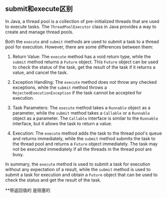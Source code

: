 ## submit和execute区别
In Java, a thread pool is a collection of pre-initialized threads that are used to execute tasks. The `ThreadPoolExecutor` class in Java provides a way to create and manage thread pools.

Both the `execute` and `submit` methods are used to submit a task to a thread pool for execution. However, there are some differences between them:

1.  Return Value: The `execute` method has a void return type, while the `submit` method returns a `Future` object. This `Future` object can be used to check the status of the task, get the result of the task if it returns a value, and cancel the task.
    
2.  Exception Handling: The `execute` method does not throw any checked exceptions, while the `submit` method throws a `RejectedExecutionException` if the task cannot be accepted for execution.
    
3.  Task Parameters: The `execute` method takes a `Runnable` object as a parameter, while the `submit` method takes a `Callable` or a `Runnable` object as a parameter. The `Callable` interface is similar to the `Runnable` interface, but it allows the task to return a value.
    
4.  Execution: The `execute` method adds the task to the thread pool's queue and returns immediately, while the `submit` method submits the task to the thread pool and returns a `Future` object immediately. The task may not be executed immediately if all the threads in the thread pool are busy.
    

In summary, the `execute` method is used to submit a task for execution without any expectation of a result, while the `submit` method is used to submit a task for execution and obtain a `Future` object that can be used to check the status and get the result of the task.

**带返回值的 是阻塞的

